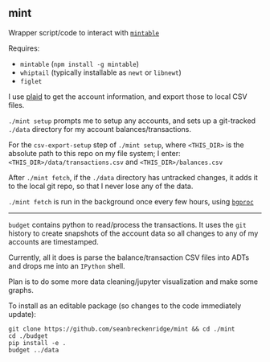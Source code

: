## mint

Wrapper script/code to interact with [`mintable`](https://github.com/kevinschaich/mintable/)

Requires:
 - `mintable` (`npm install -g mintable`)
 - `whiptail` (typically installable as `newt` or `libnewt`)
 - `figlet`

I use [plaid](http://plaid.com/) to get the account information, and export those to local CSV files.

`./mint setup` prompts me to setup any accounts, and sets up a git-tracked `./data` directory for my account balances/transactions.

For the `csv-export-setup` step of `./mint setup`, where `<THIS_DIR>` is the absolute path to this repo on my file system; I enter: `<THIS_DIR>/data/transactions.csv` and `<THIS_DIR>/balances.csv`

After `./mint fetch`, if the `./data` directory has untracked changes, it adds it to the local git repo, so that I never lose any of the data.

`./mint fetch` is run in the background once every few hours, using [`bgproc`](https://github.com/seanbreckenridge/bgproc/blob/master/personal_jobs/mint.job)

---

`budget` contains python to read/process the transactions. It uses the `git` history to create snapshots of the account data so all changes to any of my accounts are timestamped.

Currently, all it does is parse the balance/transaction CSV files into ADTs and drops me into an `IPython` shell.

Plan is to do some more data cleaning/jupyter visualization and make some graphs.

To install as an editable package (so changes to the code immediately update):

```
git clone https://github.com/seanbreckenridge/mint && cd ./mint
cd ./budget
pip install -e .
budget ../data
```
